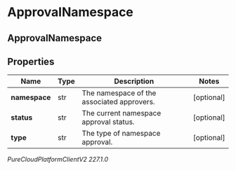 # ApprovalNamespace

## ApprovalNamespace

## Properties

|Name | Type | Description | Notes|
|------------ | ------------- | ------------- | -------------|
| **namespace** | str | The namespace of the associated approvers. | [optional] |
| **status** | str | The current namespace approval status. | [optional] |
| **type** | str | The type of namespace approval. | [optional] |



_PureCloudPlatformClientV2 227.1.0_
